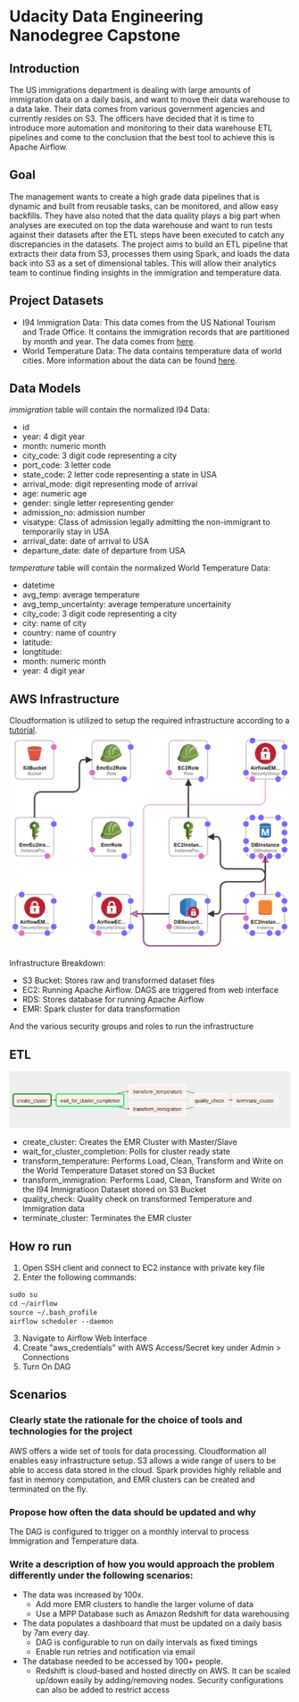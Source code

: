 # Udacity Data Engineering Nanodegree Capstone

## Introduction
The US immigrations department is dealing with large amounts of immigration data on a daily basis, and want to move their data warehouse to a data lake. Their data comes from various government agencies and currently resides on S3. The officers have decided that it is time to introduce more automation and monitoring to their data warehouse ETL pipelines and come to the conclusion that the best tool to achieve this is Apache Airflow.

## Goal
The management wants to create a high grade data pipelines that is dynamic and built from reusable tasks, can be monitored, and allow easy backfills. They have also noted that the data quality plays a big part when analyses are executed on top the data warehouse and want to run tests against their datasets after the ETL steps have been executed to catch any discrepancies in the datasets. The project aims to build an ETL pipeline that extracts their data from S3, processes them using Spark, and loads the data back into S3 as a set of dimensional tables. This will allow their analytics team to continue finding insights in the immigration and temperature data.

## Project Datasets
- I94 Immigration Data: This data comes from the US National Tourism and Trade Office. It contains the immigration records that are partitioned by month and year. The data comes from [here](https://travel.trade.gov/research/reports/i94/historical/2016.html).
- World Temperature Data: The data contains temperature data of world cities. More information about the data can be found [here](https://www.kaggle.com/berkeleyearth/climate-change-earth-surface-temperature-data).

## Data Models
_immigration_ table will contain the normalized I94 Data:
- id
- year: 4 digit year
- month: numeric month
- city_code: 3 digit code representing a city
- port_code: 3 letter code
- state_code: 2 letter code representing a state in USA
- arrival_mode: digit representing mode of arrival
- age: numeric age
- gender: single letter representing gender
- admission_no: admission number
- visatype: Class of admission legally admitting the non-immigrant to temporarily stay in USA
- arrival_date: date of arrival to USA
- departure_date: date of departure from USA

_temperature_ table will contain the normalized World Temperature Data:
- datetime
- avg_temp: average temperature
- avg_temp_uncertainty: average temperature uncertainity
- city_code: 3 digit code representing a city
- city: name of city
- country: name of country
- latitude:
- longtitude:
- month: numeric month
- year: 4 digit year

## AWS Infrastructure
Cloudformation is utilized to setup the required infrastructure according to a [tutorial](https://aws.amazon.com/blogs/big-data/build-a-concurrent-data-orchestration-pipeline-using-amazon-emr-and-apache-livy/).
![Cloudformation Design](images/cloudformation.png)

Infrastructure Breakdown:
- S3 Bucket: Stores raw and transformed dataset files
- EC2: Running Apache Airflow. DAGS are triggered from web interface
- RDS: Stores database for running Apache Airflow
- EMR: Spark cluster for data transformation

And the various security groups and roles to run the infrastructure

## ETL
![DAG Graph](images/dag.jpg)

- create_cluster: Creates the EMR Cluster with Master/Slave
- wait_for_cluster_completion: Polls for cluster ready state
- transform_temperature: Performs Load, Clean, Transform and Write on the World Temperature Dataset stored on S3 Bucket
- transform_immigration: Performs Load, Clean, Transform and Write on the I94 Immigratioon Dataset stored on S3 Bucket
- quality_check: Quality check on transformed Temperature and Immigration data
- terminate_cluster: Terminates the EMR cluster

## How ro run
1. Open SSH client and connect to EC2 instance with private key file
2. Enter the following commands:
```
sudo su
cd ~/airflow
source ~/.bash_profile
airflow scheduler --daemon
```
3. Navigate to Airflow Web Interface
4. Create "aws_credentials" with AWS Access/Secret key under Admin > Connections
5. Turn On DAG

## Scenarios

### Clearly state the rationale for the choice of tools and technologies for the project
AWS offers a wide set of tools for data processing. Cloudformation all enables easy infrastructure setup. S3 allows a wide range of users to be able to access data stored in the cloud. Spark provides highly reliable and fast in memory computation, and EMR clusters can be created and terminated on the fly.

### Propose how often the data should be updated and why
The DAG is configured to trigger on a monthly interval to process Immigration and Temperature data.


### Write a description of how you would approach the problem differently under the following scenarios:
- The data was increased by 100x.
    - Add more EMR clusters to handle the larger volume of data
    - Use a MPP Database such as Amazon Redshift for data warehousing
- The data populates a dashboard that must be updated on a daily basis by 7am every day.
    - DAG is configurable to run on daily intervals as fixed timings
    - Enable run retries and notification via email
- The database needed to be accessed by 100+ people.
    - Redshift is cloud-based and hosted directly on AWS. It can be scaled up/down easily by adding/removing nodes. Security configurations can also be added to restrict access
